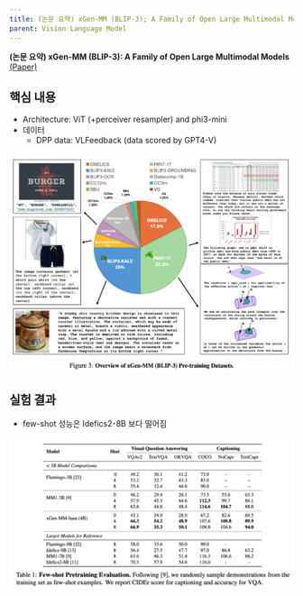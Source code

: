 ```yaml
---
title: (논문 요약) xGen-MM (BLIP-3); A Family of Open Large Multimodal Models
parent: Vision Language Model
---
```


**(논문 요약) xGen-MM (BLIP-3): A Family of Open Large Multimodal Models** [(Paper)](https://www.arxiv.org/pdf/2408.08872)

## 핵심 내용
- Architecture: ViT (+perceiver resampler) and phi3-mini
- 데이터
   - DPP data: VLFeedback (data scored by GPT4-V)
<img src="/data/papers/blip3/data.png" width="800" />


## 실험 결과
- few-shot 성능은 Idefics2-8B 보다 떨어짐
<img src="/data/papers/blip3/result.png" width="800" />
